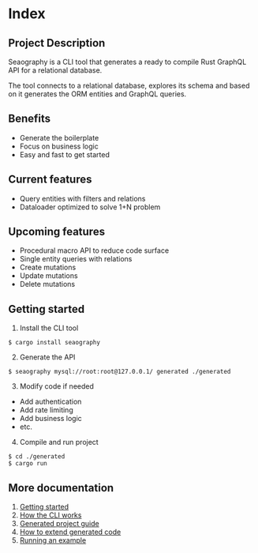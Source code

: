 # Index

## Project Description

Seaography is a CLI tool that generates a ready to compile Rust GraphQL API for a relational database.

The tool connects to a relational database, explores its schema and based on it generates the ORM entities and GraphQL queries.

## Benefits

* Generate the boilerplate
* Focus on business logic
* Easy and fast to get started

## Current features

* Query entities with filters and relations
* Dataloader optimized to solve 1+N problem

## Upcoming features
* Procedural macro API to reduce code surface
* Single entity queries with relations
* Create mutations
* Update mutations
* Delete mutations

## Getting started

1. Install the CLI tool
  ```shell
  $ cargo install seaography
  ```

2. Generate the API
  ```shell
  $ seaography mysql://root:root@127.0.0.1/ generated ./generated
  ```

3. Modify code if needed
  * Add authentication
  * Add rate limiting
  * Add business logic
  * etc.

4. Compile and run project
  ```shell
  $ cd ./generated
  $ cargo run
  ```

## More documentation

1. [Getting started](/docs/getting-started)
2. [How the CLI works](/docs/tool-internals)
3. [Generated project guide](/docs/generated-project-structure)
4. [How to extend generated code](/docs/extending-code)
5. [Running an example](/docs/running-example)